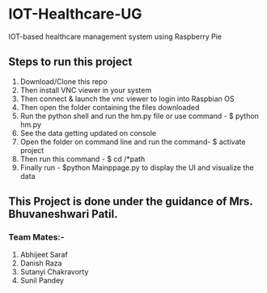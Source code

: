 # IOT-Healthcare-UG
IOT-based healthcare management system using Raspberry Pie


## Steps to run this project  
  
1. Download/Clone this repo
2. Then install VNC viewer in your system
3. Then connect & launch the vnc viewer to login into Raspbian OS
4. Then open the folder containing the files downloaded
5. Run the python shell and run the hm.py file or use command - $ python hm.py
6. See the data getting updated on console
7. Open the folder on command line and run the command- $ activate project
8. Then run this command - $ cd /*path
9. Finally run - $python Mainppage.py to display the UI and visualize the data 


## This Project is done under the guidance of Mrs. Bhuvaneshwari Patil.

### Team Mates:-  

1. Abhijeet Saraf  
2. Danish Raza  
3. Sutanyi Chakravorty  
4. Sunil Pandey  
